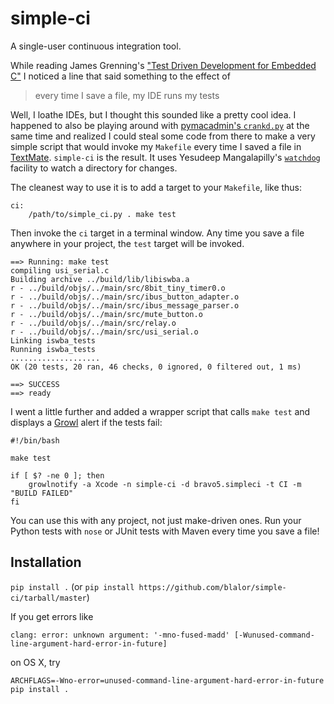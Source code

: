 simple-ci
=========

A single-user continuous integration tool.

While reading James Grenning's ["Test Driven Development for Embedded
C"][embtdd] I noticed a line that said something to the effect of

> every time I save a file, my IDE runs my tests

Well, I loathe IDEs, but I thought this sounded like a pretty cool idea. I
happened to also be playing around with [pymacadmin's `crankd.py`][pymacadmin]
at the same time and realized I could steal some code from there to make a very
simple script that would invoke my `Makefile` every time I saved a file in
[TextMate][tm]. `simple-ci` is the result. It uses Yesudeep Mangalapilly's
[`watchdog`][watchdog] facility to watch a directory for changes.

The cleanest way to use it is to add a target to your `Makefile`, like thus:

    ci:
    	/path/to/simple_ci.py . make test

Then invoke the `ci` target in a terminal window. Any time you save a file
anywhere in your project, the `test` target will be invoked.

    ==> Running: make test
    compiling usi_serial.c
    Building archive ../build/lib/libiswba.a
    r - ../build/objs/../main/src/8bit_tiny_timer0.o
    r - ../build/objs/../main/src/ibus_button_adapter.o
    r - ../build/objs/../main/src/ibus_message_parser.o
    r - ../build/objs/../main/src/mute_button.o
    r - ../build/objs/../main/src/relay.o
    r - ../build/objs/../main/src/usi_serial.o
    Linking iswba_tests
    Running iswba_tests
    ....................
    OK (20 tests, 20 ran, 46 checks, 0 ignored, 0 filtered out, 1 ms)
    
    ==> SUCCESS
    ==> ready

I went a little further and added a wrapper script that calls `make test` and
displays a [Growl][growl] alert if the tests fail:

    #!/bin/bash

    make test

    if [ $? -ne 0 ]; then
        growlnotify -a Xcode -n simple-ci -d bravo5.simpleci -t CI -m "BUILD FAILED" 
    fi

You can use this with any project, not just make-driven ones. Run your Python
tests with `nose` or JUnit tests with Maven every time you save a file!

Installation
------------

`pip install .` (or `pip install https://github.com/blalor/simple-ci/tarball/master`)

If you get errors like

    clang: error: unknown argument: '-mno-fused-madd' [-Wunused-command-line-argument-hard-error-in-future]

on OS X, try

    ARCHFLAGS=-Wno-error=unused-command-line-argument-hard-error-in-future pip install .

[pymacadmin]: http://code.google.com/p/pymacadmin/ "A collection of Python utilities for Mac OS X system administration"
[embtdd]: http://pragprog.com/titles/jgade/test-driven-development-for-embedded-c "Test Driven Development for Embedded C by James W. Grenning"
[tm]: http://macromates.com/ "the missing editor"
[growl]: http://growl.info/ "Growl"
[colorama]: http://pypi.python.org/pypi/colorama "colorama: Cross-platform colored terminal text."
[watchdog]: https://pypi.python.org/pypi/watchdog
